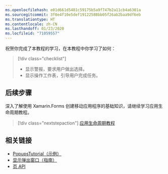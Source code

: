 ```yaml
---
ms.openlocfilehash: e01d661d5481c59175b5a9f747b2a11cb4a6301a
ms.sourcegitcommit: 3f0e4f10e5def19122588bb05f26ab2baa9df6eb
ms.translationtype: HT
ms.contentlocale: zh-CN
ms.lasthandoff: 01/23/2020
ms.locfileid: "71059557"
---
```

祝贺你完成了本教程的学习，在本教程中你学习了如何：

> [!div class="checklist"]
>
> - 显示警报，要求用户做出选择。
> - 显示操作工作表，引导用户完成任务。

## <a name="next-steps"></a>后续步骤

深入了解使用 Xamarin.Forms 创建移动应用程序的基础知识，请继续学习应用生命周期教程。

> [!div class="nextstepaction"]
> [应用生命周期教程](~/get-started/tutorials/app-lifecycle/index.yml)

## <a name="related-links"></a>相关链接

- [PopupsTutorial（示例）](https://docs.microsoft.com/samples/xamarin/xamarin-forms-samples/getstarted-tutorials-popupstutorial/)
- [显示弹出窗口（指南）](~/xamarin-forms/user-interface/pop-ups.md)
- [页 API](xref:Xamarin.Forms.Page)
